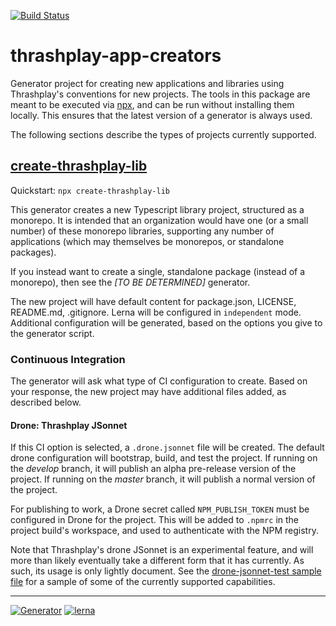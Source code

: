 [![Build Status](https://drone.thrashplay.com/api/badges/thrashplay/thrashplay-app-creators/status.svg)](https://drone.thrashplay.com/thrashplay/thrashplay-app-creators) 

# thrashplay-app-creators
Generator project for creating new applications and libraries using Thrashplay's 
conventions for new projects. The tools in this package are meant to be executed 
via [npx](https://blog.npmjs.org/post/162869356040/introducing-npx-an-npm-package-runner), 
and can be run without installing them locally. This ensures that the latest 
version of a generator is always used.

The following sections describe the types of projects currently supported.

## [create-thrashplay-lib](https://github.com/thrashplay/thrashplay-app-creators/tree/master/packages/create-thrashplay-lib)

Quickstart: `npx create-thrashplay-lib`

This generator creates a new Typescript library project, structured as a 
monorepo. It is intended that an organization would have one (or a small number) 
of these monorepo libraries, supporting any number of applications (which may 
themselves be monorepos, or standalone packages).

If you instead want to create a single, standalone package (instead of a 
monorepo), then see the _[TO BE DETERMINED]_ generator.

The new project will have default content for package.json, LICENSE, README.md, 
.gitignore. Lerna will be configured in `independent` mode. Additional 
configuration will be generated, based on the options you give to the generator 
script.

### Continuous Integration
The generator will ask what type of CI configuration to create. Based on your 
response, the new project may have additional files added, as described below.

#### Drone: Thrashplay JSonnet
If this CI option is selected, a `.drone.jsonnet` file will be created. The 
default drone configuration will bootstrap, build, and test the project. If 
running on the _develop_ branch, it will publish an alpha pre-release version of 
the project. If running on the _master_ branch, it will publish a normal version 
of the project. 

For publishing to work, a Drone secret called `NPM_PUBLISH_TOKEN` must be 
configured in Drone for the project. This will be added to `.npmrc` in the 
project build's workspace, and used to authenticate with the NPM registry.

Note that Thrashplay's drone JSonnet is an experimental feature, and will 
more than likely eventually take a different form that it has currently. As 
such, its usage is only lightly document. See the
[drone-jsonnet-test sample file](https://raw.githubusercontent.com/skleinjung/drone-jsonnet-test/master/.drone.jsonnet)
for a sample of some of the currently supported capabilities.


---
[![Generator](https://img.shields.io/badge/Generator-thrashplay--app--creators-blue)](https://github.com/thrashplay/thrashplay-app-creators)
[![lerna](https://img.shields.io/badge/maintained%20with-lerna-cc00ff.svg)](https://lerna.js.org/)